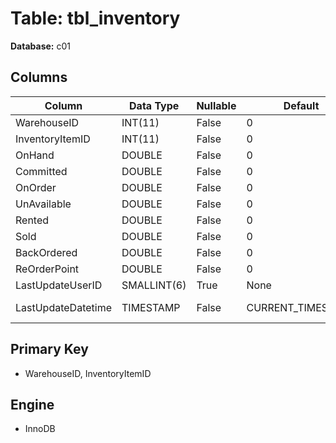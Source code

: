 # Table: tbl_inventory

**Database:** c01

## Columns

| Column | Data Type | Nullable | Default | Extra |
|--------|-----------|----------|---------|-------|
| WarehouseID | INT(11) | False | 0 | None |
| InventoryItemID | INT(11) | False | 0 | None |
| OnHand | DOUBLE | False | 0 | None |
| Committed | DOUBLE | False | 0 | None |
| OnOrder | DOUBLE | False | 0 | None |
| UnAvailable | DOUBLE | False | 0 | None |
| Rented | DOUBLE | False | 0 | None |
| Sold | DOUBLE | False | 0 | None |
| BackOrdered | DOUBLE | False | 0 | None |
| ReOrderPoint | DOUBLE | False | 0 | None |
| LastUpdateUserID | SMALLINT(6) | True | None | None |
| LastUpdateDatetime | TIMESTAMP | False | CURRENT_TIMESTAMP | ON UPDATE CURRENT_TIMESTAMP |

## Primary Key
- WarehouseID, InventoryItemID

## Engine
- InnoDB
